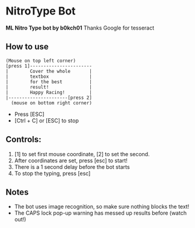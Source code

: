 # NitroType Bot

**ML Nitro Type bot by b0kch01**
Thanks Google for tesseract

## How to use

```
(Mouse on top left corner)
[press 1]-----------------------
|        Cover the whole       |
|        textbox               |
|        for the best          |
|        result!               |
|        Happy Racing!         |
|----------------------[press 2]
  (mouse on bottom right corner)
```

- Press [ESC]
- [Ctrl + C] or [ESC] to stop


## Controls: 
1. [1] to set first mouse coordinate, [2] to set the second.
2. After coordinates are set, press [esc] to start! 			
3. There is a 1 second delay before the bot starts	
4. To stop the typing, press [esc]

## Notes
- The bot uses image recognition, so make sure nothing blocks the text!
- The CAPS lock pop-up warning has messed up results before (watch out!)